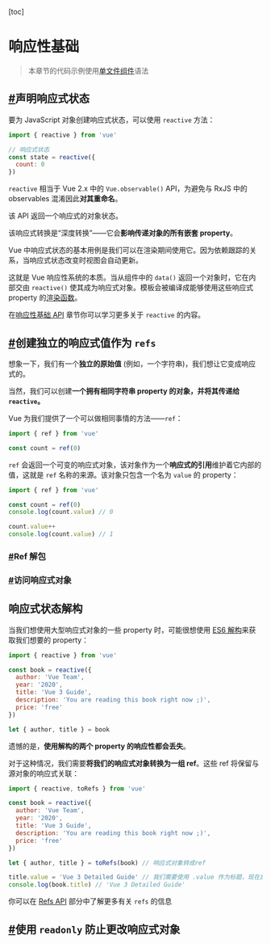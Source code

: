 [toc]



# 响应性基础

> 本章节的代码示例使用[单文件组件](https://v3.cn.vuejs.org/guide/single-file-component.html)语法

## [#](https://v3.cn.vuejs.org/guide/reactivity-fundamentals.html#声明响应式状态)声明响应式状态

要为 JavaScript 对象创建响应式状态，可以使用 `reactive` 方法：

```js
import { reactive } from 'vue'

// 响应式状态
const state = reactive({
  count: 0
})
```

`reactive` 相当于 Vue 2.x 中的 `Vue.observable()` API，为避免与 RxJS 中的 observables 混淆因此**对其重命名**。

该 API 返回一个响应式的对象状态。

该响应式转换是“深度转换”——它会**影响传递对象的所有嵌套 property**。

Vue 中响应式状态的基本用例是我们可以在渲染期间使用它。因为依赖跟踪的关系，当响应式状态改变时视图会自动更新。

这就是 Vue 响应性系统的本质。当从组件中的 `data()` 返回一个对象时，它在内部交由 `reactive()` 使其成为响应式对象。模板会被编译成能够使用这些响应式 property 的[渲染函数](https://v3.cn.vuejs.org/guide/render-function.html)。

在[响应性基础 API](https://v3.cn.vuejs.org/api/basic-reactivity.html) 章节你可以学习更多关于 `reactive` 的内容。

## [#](https://v3.cn.vuejs.org/guide/reactivity-fundamentals.html#创建独立的响应式值作为-refs)创建独立的响应式值作为 `refs`

想象一下，我们有一个**独立的原始值** (例如，一个字符串)，我们想让它变成响应式的。

当然，我们可以创建**一个拥有相同字符串 property 的对象，并将其传递给 `reactive`。**

Vue 为我们提供了一个可以做相同事情的方法——`ref`：

```js
import { ref } from 'vue'

const count = ref(0)
```

`ref` 会返回一个可变的响应式对象，该对象作为一个**响应式的引用**维护着它内部的值，这就是 `ref` 名称的来源。该对象只包含一个名为 `value` 的 property：

```js
import { ref } from 'vue'

const count = ref(0)
console.log(count.value) // 0

count.value++
console.log(count.value) // 1
```

### [#](https://v3.cn.vuejs.org/guide/reactivity-fundamentals.html#ref-解包)Ref 解包



### [#](https://v3.cn.vuejs.org/guide/reactivity-fundamentals.html#%E8%AE%BF%E9%97%AE%E5%93%8D%E5%BA%94%E5%BC%8F%E5%AF%B9%E8%B1%A1)访问响应式对象





## 响应式状态解构

当我们想使用大型响应式对象的一些 property 时，可能很想使用 [ES6 解构](https://developer.mozilla.org/en-US/docs/Web/JavaScript/Reference/Operators/Destructuring_assignment)来获取我们想要的 property：

```js
import { reactive } from 'vue'

const book = reactive({
  author: 'Vue Team',
  year: '2020',
  title: 'Vue 3 Guide',
  description: 'You are reading this book right now ;)',
  price: 'free'
})

let { author, title } = book
```

遗憾的是，**使用解构的两个 property 的响应性都会丢失**。

对于这种情况，我们需要**将我们的响应式对象转换为一组 ref**。这些 ref 将保留与源对象的响应式关联：

```js
import { reactive, toRefs } from 'vue'

const book = reactive({
  author: 'Vue Team',
  year: '2020',
  title: 'Vue 3 Guide',
  description: 'You are reading this book right now ;)',
  price: 'free'
})

let { author, title } = toRefs(book) // 响应式对象转成ref

title.value = 'Vue 3 Detailed Guide' // 我们需要使用 .value 作为标题，现在是 ref
console.log(book.title) // 'Vue 3 Detailed Guide'
```

你可以在 [Refs API](https://v3.cn.vuejs.org/api/refs-api.html#ref) 部分中了解更多有关 `refs` 的信息



## [#](https://v3.cn.vuejs.org/guide/reactivity-fundamentals.html#使用-readonly-防止更改响应式对象)使用 `readonly` 防止更改响应式对象